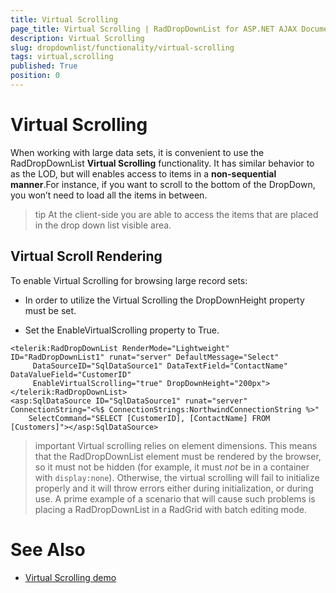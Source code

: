 ```yaml
---
title: Virtual Scrolling
page_title: Virtual Scrolling | RadDropDownList for ASP.NET AJAX Documentation
description: Virtual Scrolling
slug: dropdownlist/functionality/virtual-scrolling
tags: virtual,scrolling
published: True
position: 0
---
```


# Virtual Scrolling



When working with large data sets, it is convenient to use the RadDropDownList **Virtual Scrolling** functionality. It has similar behavior to as the LOD, but will enables access to items in a **non-sequential manner**.For instance, if you want to scroll to the bottom of the DropDown, you won’t need to load all the items in between.

>tip At the client-side you are able to access the items that are placed in the drop down list visible area.
>


## Virtual Scroll Rendering

To enable Virtual Scrolling for browsing large record sets:

* In order to utilize the Virtual Scrolling the DropDownHeight property must be set.

* Set the EnableVirtualScrolling property to True.

````ASPNET
<telerik:RadDropDownList RenderMode="Lightweight" ID="RadDropDownList1" runat="server" DefaultMessage="Select" 
	 DataSourceID="SqlDataSource1" DataTextField="ContactName" DataValueField="CustomerID" 
	 EnableVirtualScrolling="true" DropDownHeight="200px">            
</telerik:RadDropDownList>
<asp:SqlDataSource ID="SqlDataSource1" runat="server" ConnectionString="<%$ ConnectionStrings:NorthwindConnectionString %>" 
	SelectCommand="SELECT [CustomerID], [ContactName] FROM [Customers]"></asp:SqlDataSource>
````

>important Virtual scrolling relies on element dimensions. This means that the RadDropDownList element must be rendered by the browser, so it must not be hidden (for example, it must *not* be in a container with `display:none`). Otherwise, the virtual scrolling will fail to initialize properly and it will throw errors either during initialization, or during use. A prime example of a scenario that will cause such problems is placing a RadDropDownList in a RadGrid with batch editing mode.

# See Also

 * [Virtual Scrolling demo](http://demos.telerik.com/aspnet-ajax/dropdownlist/examples/functionality/virtualscrolling/defaultcs.aspx)

